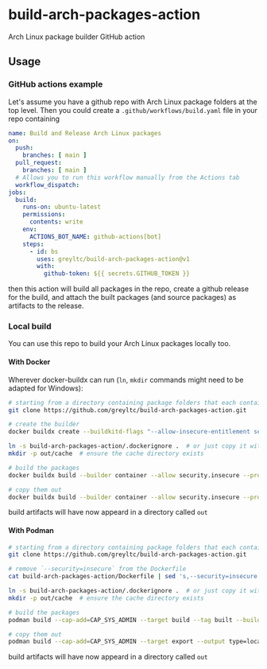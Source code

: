 # build-arch-packages-action
Arch Linux package builder GitHub action

## Usage

### GitHub actions example
Let's assume you have a github repo with Arch Linux package folders at the top level. Then you could create a `.github/workflows/build.yaml` file in your repo containing
```yaml
name: Build and Release Arch Linux packages
on:
  push:
    branches: [ main ]
  pull_request:
    branches: [ main ]
  # Allows you to run this workflow manually from the Actions tab
  workflow_dispatch:
jobs:
  build:
    runs-on: ubuntu-latest
    permissions:
      contents: write
    env:
      ACTIONS_BOT_NAME: github-actions[bot]
    steps:
      - id: bs
        uses: greyltc/build-arch-packages-action@v1
        with:
          github-token: ${{ secrets.GITHUB_TOKEN }}
```
then this action will build all packages in the repo, create a github release for the build, and attach the built packages (and source packages) as artifacts to the release.

### Local build
You can use this repo to build your Arch Linux packages locally too.
#### With Docker
Wherever docker-buildx can run (`ln`, `mkdir` commands might need to be adapted for Windows):
```bash
# starting from a directory containing package folders that each contain PKGBUILD files, etc.
git clone https://github.com/greyltc/build-arch-packages-action.git

# create the builder
docker buildx create --buildkitd-flags "--allow-insecure-entitlement security.insecure --allow-insecure-entitlement network.host" --name container --driver=docker-container

ln -s build-arch-packages-action/.dockerignore .  # or just copy it with cp or something
mkdir -p out/cache  # ensure the cache directory exists

# build the packages
docker buildx build --builder container --allow security.insecure --progress plain --target build --tag built --load --build-context packages=. --build-context cache=out/cache build-arch-packages-action

# copy them out
docker buildx build --builder container --allow security.insecure --progress plain --target export --output type=local,dest=out --build-context packages=. --build-context cache=out/cache build-arch-packages-action
```
build artifacts will have now appeard in a directory called `out`
#### With Podman
```bash
# starting from a directory containing package folders that each contain PKGBUILD files, etc.
git clone https://github.com/greyltc/build-arch-packages-action.git

# remove `--security=insecure` from the Dockerfile
cat build-arch-packages-action/Dockerfile | sed 's,--security=insecure ,,' > Containerfile

ln -s build-arch-packages-action/.dockerignore .  # or just copy it with cp or something
mkdir -p out/cache  # ensure the cache directory exists

# build the packages
podman build --cap-add=CAP_SYS_ADMIN --target build --tag built --build-context packages=. --build-context cache=out/cache --file Containerfile build-arch-packages-action

# copy them out
podman build --cap-add=CAP_SYS_ADMIN --target export --output type=local,dest=out --build-context packages=. --build-context cache=out/cache --file Containerfile build-arch-packages-action
```
build artifacts will have now appeard in a directory called `out`
